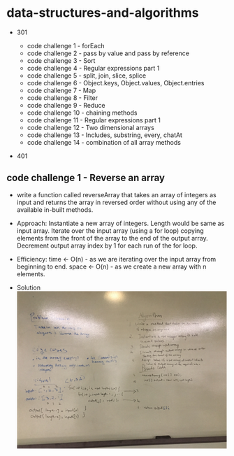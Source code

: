 # data-structures-and-algorithms
- 301
  - code challenge 1 - forEach
  - code challenge 2 - pass by value and pass by reference
  - code challenge 3 - Sort
  - code challenge 4 - Regular expressions part 1
  - code challenge 5 - split, join, slice, splice
  - code challenge 6 - Object.keys, Object.values, Object.entries
  - code challenge 7 - Map
  - code challenge 8 - Filter
  - code challenge 9 - Reduce
  - code challenge 10 - chaining methods
  - code challenge 11 - Regular expressions part 1
  - code challenge 12 - Two dimensional arrays
  - code challenge 13 - Includes, substring, every, chatAt
  - code challenge 14 - combination of all array methods

- 401
## code challenge 1 - Reverse an array
- write a function called reverseArray that takes an array of integers as input and returns   the array in reversed order without using any of the available in-built methods.

- Approach: Instantiate a new array of integers. Length would be same as input array. Iterate over the input array (using a for loop) copying elements from the front of the array to the end of the output array. Decrement output array index by 1 for each run of the for loop.

- Efficiency: time <- O(n) - as we are iterating over the input array from beginning to end.
space <- O(n) - as we create a new array with n elements.

- Solution 
![Reversing an array](https://github.com/gpadmapriya/data-structures-and-algorithms/blob/master/assets/array_reverse.JPG)
